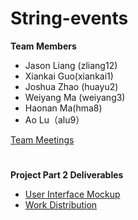 # String-events
**Team Members**
* Jason Liang (zliang12)
* Xiankai Guo(xiankai1)
* Joshua Zhao (huayu2) 
* Weiyang Ma (weiyang3) 
* Haonan Ma(hma8) 
* Ao Lu（alu9）

[Team Meetings](https://github.com/CMPUT301F25String/String-events/wiki/Team-Meetings)


#
**Project Part 2 Deliverables**
* [User Interface Mockup](https://github.com/CMPUT301F25String/String-events/wiki/User-Interface-Mockup)
* [Work Distribution](https://github.com/CMPUT301F25String/String-events/wiki/Project-Part-2-Work-Distribution)
